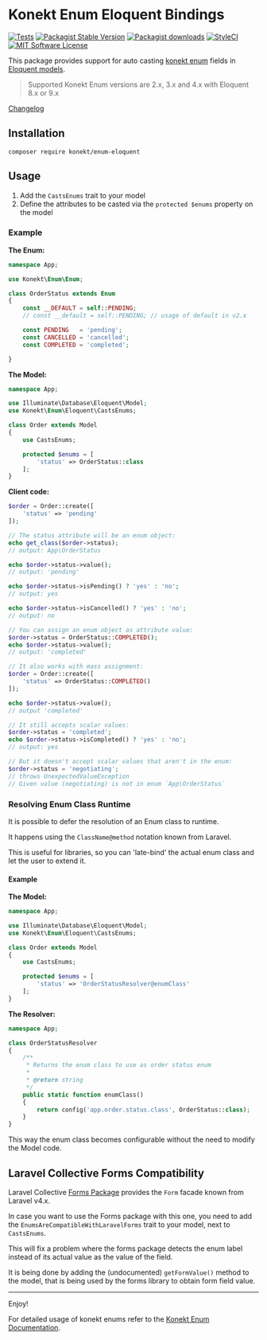 # Konekt Enum Eloquent Bindings


[![Tests](https://img.shields.io/github/workflow/status/artkonekt/enum-eloquent/tests/master?style=flat-square)](https://github.com/artkonekt/enum-eloquent/actions?query=workflow%3Atests)
[![Packagist Stable Version](https://img.shields.io/packagist/v/konekt/enum-eloquent.svg?style=flat-square&label=stable)](https://packagist.org/packages/konekt/enum-eloquent)
[![Packagist downloads](https://img.shields.io/packagist/dt/konekt/enum-eloquent.svg?style=flat-square)](https://packagist.org/packages/konekt/enum-eloquent)
[![StyleCI](https://styleci.io/repos/105900484/shield?branch=master)](https://styleci.io/repos/105900484)
[![MIT Software License](https://img.shields.io/badge/license-MIT-blue.svg?style=flat-square)](LICENSE)

This package provides support for auto casting [konekt enum](https://konekt.dev/enum) fields in [Eloquent models](https://laravel.com/docs/9.x/eloquent-mutators).

> Supported Konekt Enum versions are 2.x, 3.x and 4.x with Eloquent 8.x or 9.x

[Changelog](Changelog.md)

## Installation

`composer require konekt/enum-eloquent`

## Usage

1. Add the `CastsEnums` trait to your model
2. Define the attributes to be casted via the `protected $enums` property on the model

### Example

**The Enum:**

```php
namespace App;

use Konekt\Enum\Enum;

class OrderStatus extends Enum
{
    const __DEFAULT = self::PENDING; 
    // const __default = self::PENDING; // usage of default in v2.x 

    const PENDING   = 'pending';
    const CANCELLED = 'cancelled';
    const COMPLETED = 'completed';

}
```

**The Model:**

```php
namespace App;

use Illuminate\Database\Eloquent\Model;
use Konekt\Enum\Eloquent\CastsEnums;

class Order extends Model
{
    use CastsEnums;

    protected $enums = [
        'status' => OrderStatus::class
    ];
}
```

**Client code:**
```php
$order = Order::create([
    'status' => 'pending'
]);

// The status attribute will be an enum object:
echo get_class($order->status);
// output: App\OrderStatus

echo $order->status->value();
// output: 'pending'

echo $order->status->isPending() ? 'yes' : 'no';
// output: yes

echo $order->status->isCancelled() ? 'yes' : 'no';
// output: no

// You can assign an enum object as attribute value:
$order->status = OrderStatus::COMPLETED();
echo $order->status->value();
// output: 'completed'

// It also works with mass assignment:
$order = Order::create([
    'status' => OrderStatus::COMPLETED()    
]);

echo $order->status->value();
// output 'completed'

// It still accepts scalar values:
$order->status = 'completed';
echo $order->status->isCompleted() ? 'yes' : 'no';
// output: yes

// But it doesn't accept scalar values that aren't in the enum:
$order->status = 'negotiating';
// throws UnexpectedValueException
// Given value (negotiating) is not in enum `App\OrderStatus`
```

### Resolving Enum Class Runtime

It is possible to defer the resolution of an Enum class to runtime.

It happens using the `ClassName@method` notation known from Laravel.

This is useful for libraries, so you can 'late-bind' the actual enum class and let the user to extend it.

#### Example

**The Model:**

```php
namespace App;

use Illuminate\Database\Eloquent\Model;
use Konekt\Enum\Eloquent\CastsEnums;

class Order extends Model
{
    use CastsEnums;

    protected $enums = [
        'status' => 'OrderStatusResolver@enumClass'
    ];
}
```

**The Resolver:**

```php
namespace App;

class OrderStatusResolver
{
    /**
     * Returns the enum class to use as order status enum
     *
     * @return string
     */
    public static function enumClass()
    {
        return config('app.order.status.class', OrderStatus::class);
    }
}
```

This way the enum class becomes configurable without the need to modify the Model code.

## Laravel Collective Forms Compatibility

Laravel Collective [Forms Package](https://laravelcollective.com/docs/master/html) provides the
`Form` facade known from Laravel v4.x.

In case you want to use the Forms package with this one, you need to add the
`EnumsAreCompatibleWithLaravelForms` trait to your model, next to `CastsEnums`.

This will fix a problem where the forms package detects the enum label instead of its actual value
as the value of the field.

It is being done by adding the (undocumented) `getFormValue()` method to the model, that is being
used by the forms library to obtain form field value.

---

Enjoy!

For detailed usage of konekt enums refer to the [Konekt Enum Documentation](https://konekt.dev/enum).
